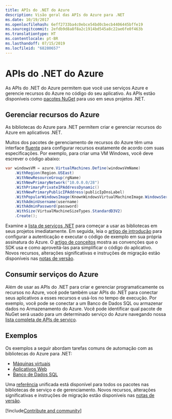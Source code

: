 ```yaml
---
title: APIs do .NET do Azure
description: Visão geral das APIs do Azure para .NET
ms.date: 10/19/2017
ms.openlocfilehash: 6eff2733ba4c0ebce54bd0cbecb4406445bffe19
ms.sourcegitcommit: 2efdb9d8a8f8a2c1914bd545a8c22ae6fe0f463b
ms.translationtype: HT
ms.contentlocale: pt-BR
ms.lasthandoff: 07/15/2019
ms.locfileid: "68280657"
---
```

# <a name="azure-net-apis"></a>APIs do .NET do Azure

As APIs do .NET do Azure permitem que você use serviços Azure e gerencie recursos do Azure no código do seu aplicativo. As APIs estão disponíveis como [pacotes NuGet](/dotnet/api/overview/azure/) para uso em seus projetos .NET. 

## <a name="manage-azure-resources"></a>Gerenciar recursos do Azure

As bibliotecas do Azure para .NET permitem criar e gerenciar recursos do Azure em aplicativos .NET.

Muitos dos pacotes de gerenciamento de recursos do Azure têm uma interface [fluente](dotnet-sdk-azure-concepts.md) para configurar recursos exatamente de acordo com suas especificações. Por exemplo, para criar uma VM Windows, você deve escrever o código abaixo:

```csharp
var windowsVM = azure.VirtualMachines.Define(windowsVmName)
    .WithRegion(Region.USEast)
    .WithNewResourceGroup(rgName)
    .WithNewPrimaryNetwork("10.0.0.0/28")
    .WithPrimaryPrivateIPAddressDynamic()
    .WithNewPrimaryPublicIPAddress(publicIpDnsLabel)
    .WithPopularWindowsImage(KnownWindowsVirtualMachineImage.WindowsServer2012R2Datacenter)
    .WithAdminUsername(username)
    .WithAdminPassword(password)
    .WithSize(VirtualMachineSizeTypes.StandardD3V2)
    .Create();
 ```

Examine a [lista de serviços .NET](/dotnet/api/overview/azure/) para começar a usar as bibliotecas em seus projetos imediatamente. Em seguida, leia o [artigo de introdução](dotnet-sdk-azure-get-started.md) para configurar a autenticação e executar o código de exemplo em sua própria assinatura do Azure.  O [artigo de conceitos](dotnet-sdk-azure-concepts.md) mostra as convenções que o SDK usa e como aproveitá-las para simplificar o código do aplicativo. Novos recursos, alterações significativas e instruções de migração estão disponíveis nas [notas de versão](https://github.com/Azure/azure-libraries-for-net).

## <a name="consume-azure-services"></a>Consumir serviços do Azure

Além de usar as APIs do .NET para criar e gerenciar programaticamente os recursos no Azure, você pode também usar APIs do .NET para conectar seus aplicativos a esses recursos e usá-los no tempo de execução.  Por exemplo, você pode se conectar a um Banco de Dados SQL ou armazenar dados no Armazenamento do Azure.  Você pode identificar qual pacote de NuGet será usado para um determinado serviço do Azure navegando nossa [lista completa de APIs de serviço](/dotnet/api/overview/azure/).  

## <a name="samples"></a>Exemplos

Os exemplos a seguir abordam tarefas comuns de automação com as bibliotecas do Azure para .NET:

- [Máquinas virtuais](dotnet-samples.md)
- [Aplicativos Web](dotnet-samples.md)
- [Banco de Dados SQL](dotnet-samples.md)

Uma [referência](/dotnet/api/overview/azure/?view=azure-dotnet) unificada está disponível para todos os pacotes nas bibliotecas de serviço e de gerenciamento. Novos recursos, alterações significativas e instruções de migração estão disponíveis nas [notas de versão](https://github.com/Azure/azure-libraries-for-net).

[!include[Contribute and community](includes/contribute.md)]